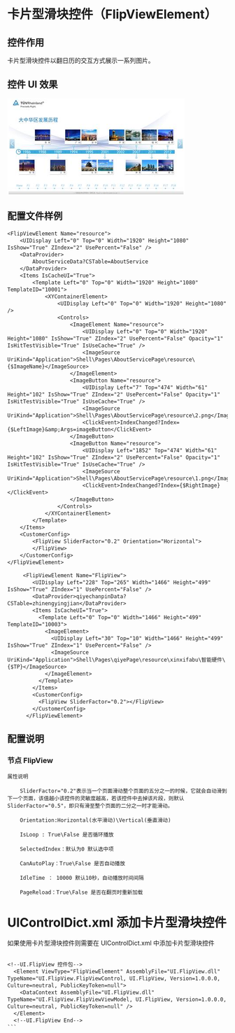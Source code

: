 # 卡片型滑块控件（FlipViewElement）

## 控件作用

卡片型滑块控件以翻日历的交互方式展示一系列图片。

## 控件 UI 效果

![Placeholder](../images/FlipViewElement.png)

## 配置文件样例

```
<FlipViewElement Name="resource">
	<UIDisplay Left="0" Top="0" Width="1920" Height="1080" IsShow="True" ZIndex="2" UsePercent="False" />
	<DataProvider>
		AboutServiceData?CSTable=AboutService
	</DataProvider>
	<Items IsCacheUI="True">
		<Template Left="0" Top="0" Width="1920" Height="1080" TemplateID="10001">
			<XYContainerElement>
				<UIDisplay Left="0" Top="0" Width="1920" Height="1080" />
				<Controls>
					<ImageElement Name="resource">
						<UIDisplay Left="0" Top="0" Width="1920" Height="1080" IsShow="True" ZIndex="2" UsePercent="False" Opacity="1" IsHitTestVisible="True" IsUseCache="True" />
						<ImageSource UriKind="Application">Shell\Pages\AboutServicePage\resource\{$ImageName}</ImageSource>
					</ImageElement>
					<ImageButton Name="resource">
						<UIDisplay Left="7" Top="474" Width="61" Height="102" IsShow="True" ZIndex="2" UsePercent="False" Opacity="1" IsHitTestVisible="True" IsUseCache="True" />
						<ImageSource UriKind="Application">Shell\Pages\AboutServicePage\resource\2.png</ImageSource>
						<ClickEvent>IndexChanged?Index={$LeftImage}&amp;Args=imageButton</ClickEvent>
					</ImageButton>
					<ImageButton Name="resource">
						<UIDisplay Left="1852" Top="474" Width="61" Height="102" IsShow="True" ZIndex="2" UsePercent="False" Opacity="1" IsHitTestVisible="True" IsUseCache="True" />
						<ImageSource UriKind="Application">Shell\Pages\AboutServicePage\resource\1.png</ImageSource>
						<ClickEvent>IndexChanged?Index={$RightImage}</ClickEvent>
					</ImageButton>
				</Controls>
			</XYContainerElement>
		</Template>
	</Items>
	<CustomerConfig>
		<FlipView SliderFactor="0.2" Orientation="Horizontal">
		</FlipView>
	</CustomerConfig>
</FlipViewElement>

```

```
     <FlipViewElement Name="FlipView">
        <UIDisplay Left="228" Top="265" Width="1466" Height="499" IsShow="True" ZIndex="1" UsePercent="False" />
        <DataProvider>qiyechanpinData?CSTable=zhinengyingjian</DataProvider>
        <Items IsCacheUI="True">
          <Template Left="0" Top="0" Width="1466" Height="499" TemplateID="10003">
            <ImageElement>
              <UIDisplay Left="30" Top="10" Width="1466" Height="499" IsShow="True" ZIndex="1" UsePercent="False" />
              <ImageSource UriKind="Application">Shell\Pages\qiyePage\resource\xinxifabu\智能硬件\{$TP}</ImageSource>
            </ImageElement>
          </Template>
        </Items>
        <CustomerConfig>
          <FlipView SliderFactor="0.2"></FlipView>
        </CustomerConfig>
      </FlipViewElement>
```

## 配置说明

### 节点 FlipView

    属性说明

    	SliderFactor="0.2"表示当一个页面滑动整个页面的五分之一的时候，它就会自动滑到下一个页面，该值越小该控件的灵敏度越高，若该控件中去掉该片段，则默认SliderFactor="0.5"，即只有滑至整个页面的二分之一时才能滑动。

    	Orientation:Horizontal(水平滑动)\Vertical(垂直滑动)

		IsLoop : True\False 是否循环播放

		SelectedIndex：默认为0 默认选中项
		
		CanAutoPlay：True\False 是否自动播放

		IdleTime ： 10000 默认10秒，自动播放时间间隔

		PageReload：True\False 是否在翻页时重新加载



# UIControlDict.xml 添加卡片型滑块控件

如果使用卡片型滑块控件则需要在 UIControlDict.xml 中添加卡片型滑块控件

````

<!--UI.FlipView 控件包-->
  <Element ViewType="FlipViewElement" AssemblyFile="UI.FlipView.dll" TypeName="UI.FlipView.FlipViewControl, UI.FlipView, Version=1.0.0.0, Culture=neutral, PublicKeyToken=null">
    <DataContext AssemblyFile="UI.FlipView.dll" TypeName="UI.FlipView.FlipViewViewModel, UI.FlipView, Version=1.0.0.0, Culture=neutral, PublicKeyToken=null" />
  </Element>
  <!--UI.FlipView End-->
```
````
